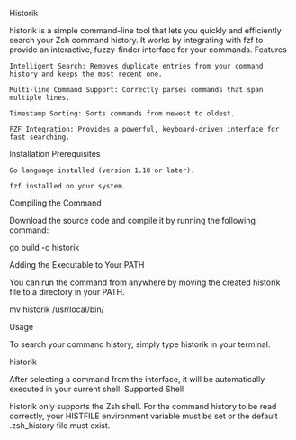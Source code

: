 Historik

historik is a simple command-line tool that lets you quickly and efficiently search your Zsh command history. It works by integrating with fzf to provide an interactive, fuzzy-finder interface for your commands.
Features

    Intelligent Search: Removes duplicate entries from your command history and keeps the most recent one.

    Multi-line Command Support: Correctly parses commands that span multiple lines.

    Timestamp Sorting: Sorts commands from newest to oldest.

    FZF Integration: Provides a powerful, keyboard-driven interface for fast searching.

Installation
Prerequisites

    Go language installed (version 1.18 or later).

    fzf installed on your system.

Compiling the Command

Download the source code and compile it by running the following command:

go build -o historik


Adding the Executable to Your PATH

You can run the command from anywhere by moving the created historik file to a directory in your PATH.

mv historik /usr/local/bin/


Usage

To search your command history, simply type historik in your terminal.

historik


After selecting a command from the interface, it will be automatically executed in your current shell.
Supported Shell

historik only supports the Zsh shell. For the command history to be read correctly, your HISTFILE environment variable must be set or the default .zsh_history file must exist.
